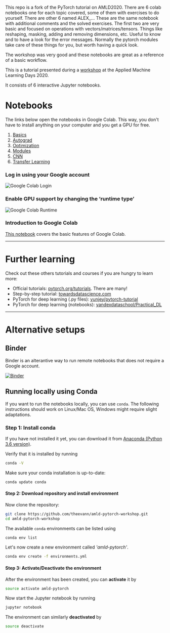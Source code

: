 This repo is a fork of the PyTorch tutorial on AMLD2020. There are 6 colab notebooks one for each topic covered, some of them with exercises to do yourself. There are other 6 named ALEX_... These are the same notebook with additional comments and the solved exercises. The first two are very basic and focused on operations with vectors/matrices/tensors. Things like reshaping, masking, adding and removing dimensions, etc. Useful to know and to have a look for the error messages. Normally the pytorch modules take care of these things for you, but worth having a quick look.

The workshop was very good and these notebooks are great as a reference of a basic workflow.

This is a tutorial presented during a [workshop](https://appliedmldays.org/workshops/pytorch-tutorial) at the Applied Machine Learning Days 2020.

It consists of 6 interactive Jupyter notebooks.

# Notebooks

The links below open the notebooks in Google Colab. This way, you don't have to install anything on your computer and you get a GPU for free. 

1. [Basics](https://colab.research.google.com/github/theevann/amld-pytorch-workshop/blob/master/1-Basics.ipynb)
1. [Autograd](https://colab.research.google.com/github/theevann/amld-pytorch-workshop/blob/master/2-Autograd.ipynb)
1. [Optimization](https://colab.research.google.com/github/theevann/amld-pytorch-workshop/blob/master/3-Optimization.ipynb)
1. [Modules](https://colab.research.google.com/github/theevann/amld-pytorch-workshop/blob/master/4-Modules.ipynb)
1. [CNN](https://colab.research.google.com/github/theevann/amld-pytorch-workshop/blob/master/5-CNN.ipynb)
1. [Transfer Learning](https://colab.research.google.com/github/theevann/amld-pytorch-workshop/blob/master/6-Transfer-Learning.ipynb)

### Log in using your Google account
![Google Colab Login](figures/colab-connect.png)

### Enable GPU support by changing the ‘runtime type’

![Google Colab Runtime](figures/colab-runtime.png)

### Introduction to Google Colab

[This notebook](https://colab.research.google.com/notebooks/basic_features_overview.ipynb) covers the basic features of Google Colab.

---


# Further learning

Check out these others tutorials and courses if you are hungry to learn more:

- Official tutorials: [pytorch.org/tutorials](https://pytorch.org/tutorials/). There are many!
- Step-by-step tutorial: [towardsdatascience.com](https://towardsdatascience.com/understanding-pytorch-with-an-example-a-step-by-step-tutorial-81fc5f8c4e8e)
- PyTorch for deep learning (.py files): [yunjey/pytorch-tutorial](https://github.com/yunjey/pytorch-tutorial)
- PyTorch for deep learning (notebooks): [yandexdataschool/Practical_DL](https://github.com/yandexdataschool/Practical_DL)



---

# Alternative setups

## Binder

Binder is an alterantive way to run remote notebooks that does not require a Google account.

[![Binder](https://mybinder.org/badge_logo.svg)](https://mybinder.org/v2/gh/theevann/amld-pytorch-workshop/master) 
<br />


## Running locally using Conda
If you want to run the notebooks locally, you can use `conda`. The following instructions
should work on Linux/Mac OS, Windows might require slight adaptations.

### Step 1: Install conda
If you have not installed it yet, you can download it from [Anaconda (Python 3.6 version)](https://www.anaconda.com/download/#linux).

Verify that it is installed by running
```bash
conda -V
```

Make sure your conda installation is up-to-date:
```bash
conda update conda
```

#### Step 2: Download repository and install environment
Now clone the repository:
```bash
git clone https://github.com/theevann/amld-pytorch-workshop.git
cd amld-pytorch-workshop
```

The available `conda` environments can be listed using
```bash
conda env list
```

Let's now create a new environment called _'amld-pytorch'_.
```bash
conda env create -f environments.yml
```


#### Step 3: Activate/Deactivate the environment
After the environment has been created, you can **activate** it by
```bash
source activate amld-pytorch
```

Now start the Jupyter notebook by running
```bash
jupyter notebook
```

The environment can similarly **deactivated** by
```bash
source deactivate
```
